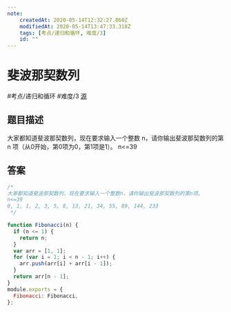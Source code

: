 ```yaml
---
note:
    createdAt: 2020-05-14T12:32:27.860Z
    modifiedAt: 2020-05-14T13:47:33.318Z
    tags: [考点/递归和循环, 难度/3]
    id: ""
---
```

# 斐波那契数列
#考点/递归和循环 #难度/3 [源](https://www.nowcoder.com/practice/c6c7742f5ba7442aada113136ddea0c3?tpId=13&tqId=11160&tPage=1&rp=1&ru=/ta/coding-interviews&qru=/ta/coding-interviews/question-ranking)
<!-- @crossnote.comment "id":"49b0f31a-8c3c-4cf5-a72d-cb4dc212db4b" -->  
## 题目描述
大家都知道斐波那契数列，现在要求输入一个整数 n，请你输出斐波那契数列的第 n 项（从0开始，第0项为0，第1项是1）。
n<=39

## 答案

```javascript
/*
大家都知道斐波那契数列，现在要求输入一个整数n，请你输出斐波那契数列的第n项。
n<=39
0, 1, 1, 2, 3, 5, 8, 13, 21, 34, 55, 89, 144, 233
 */

function Fibonacci(n) {
  if (n <= 1) {
    return n;
  }
  var arr = [1, 1];
  for (var i = 1; i < n - 1; i++) {
    arr.push(arr[i] + arr[i - 1]);
  }
  return arr[n - 1];
}
module.exports = {
  Fibonacci: Fibonacci,
};
```
